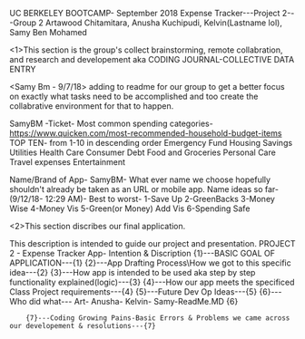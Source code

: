 UC BERKELEY BOOTCAMP- September 2018
Expense Tracker---Project 2---Group 2
Artawood Chitamitara, Anusha Kuchipudi, Kelvin(Lastname lol), Samy Ben Mohamed


<1>This section is the group's collect brainstorming, remote collabration, and research and developement aka CODING JOURNAL-COLLECTIVE DATA ENTRY

<Samy Bm - 9/7/18> adding to readme for our group to get a better focus on exactly what tasks need to be accomplished and too create the collabrative environment for that to happen.

SamyBM -Ticket- Most common spending categories- 
https://www.quicken.com/most-recommended-household-budget-items
TOP TEN- from 1-10 in descending order
Emergency Fund
Housing
Savings
Utilities
Health Care
Consumer Debt
Food and Groceries
Personal Care
Travel expenses
Entertainment

Name/Brand of App-
SamyBM- What ever name we choose hopefully shouldn't already be taken as an URL or mobile app. 
Name ideas so far- (9/12/18- 12:29 AM)-
Best to worst-
1-Save Up
2-GreenBacks
3-Money Wise
4-Money Vis
5-Green(or Money) Add Vis
6-Spending Safe





<2>This section discribes our final application. 


~~<SamyBM-Comment>~~ This description is intended to guide our project and presentation.
    PROJECT 2 - Expense Tracker App- Intention & Discription
        {1}---BASIC GOAL OF APPLICATION---{1}
        {2}---App Drafting Process\How we got to this specific idea---{2}
        {3}---How app is intended to be used aka step by step functionality explained(logic)---{3}
        {4}---How our app meets the specificed Class Project requirements---{4}
        {5}---Future Dev Op Ideas---{5}
        {6}---Who did what---
            Art-
            Anusha-
            Kelvin-
            Samy-ReadMe.MD
            {6}

        {7}---Coding Growing Pains-Basic Errors & Problems we came across our developement & resolutions---{7}
        